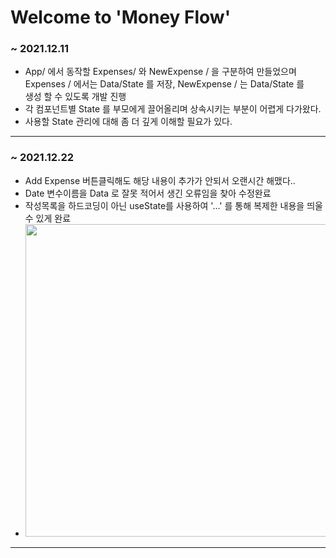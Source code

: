 # Welcome to 'Money Flow'

### ~ 2021.12.11 <br>
- App/ 에서 동작할 Expenses/ 와 NewExpense / 을 구분하여 만들었으며 <br>
 Expenses / 에서는 Data/State 를 저장, NewExpense / 는 Data/State 를 <br>
 생성 할 수 있도록 개발 진행 <br>
- 각 컴포넌트별 State 를 부모에게 끌어올리며 상속시키는 부분이 어렵게 다가왔다. <br>
- 사용할 State 관리에 대해 좀 더 깊게 이해할 필요가 있다. <br>
-----------------------------------------------------------------------


### ~ 2021.12.22 <br>
- Add Expense 버튼클릭해도 해당 내용이 추가가 안되서 오랜시간 해맸다..
- Date 변수이름을 Data 로 잘못 적어서 생긴 오류임을 찾아 수정완료
- 작성목록을 하드코딩이 아닌 useState를 사용하여 '...' 를 통해 복제한 내용을 띄울 수 있게 완료
- <img src="https://user-images.githubusercontent.com/77665102/146967311-09904709-a242-467d-a149-60e470a306a1.png" width="500" height="500" />

----------------------------------------------
